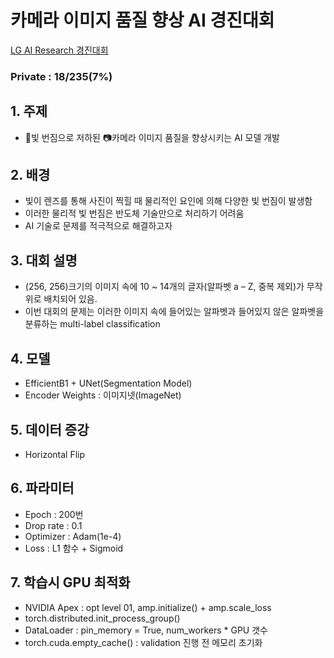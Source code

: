 # 카메라 이미지 품질 향상 AI 경진대회
[LG AI Research 경진대회](https://dacon.io/competitions/official/235746/overview/description)

### Private : 18/235(7%)

## 1. 주제
- 🌟빛 번짐으로 저하된 📷카메라 이미지 품질을 향상시키는 AI 모델 개발

## 2. 배경

- 빛이 렌즈를 통해 사진이 찍힐 때 물리적인 요인에 의해 다양한 빛 번짐이 발생함
- 이러한 물리적 빛 번짐은 반도체 기술만으로 처리하기 어려움
- AI 기술로 문제를 적극적으로 해결하고자

## 3. 대회 설명

- (256, 256)크기의 이미지 속에 10 ~ 14개의 글자(알파벳 a – Z, 중복 제외)가 무작위로 배치되어 있음.
- 이번 대회의 문제는 이러한 이미지 속에 들어있는 알파벳과 들어있지 않은 알파벳을 분류하는 multi-label classification

## 4. 모델
- EfficientB1 + UNet(Segmentation Model)
- Encoder Weights : 이미지넷(ImageNet)

## 5. 데이터 증강
- Horizontal Flip

## 6. 파라미터
- Epoch : 200번
- Drop rate : 0.1
- Optimizer : Adam(1e-4)
- Loss : L1 함수 + Sigmoid

## 7. 학습시 GPU 최적화
- NVIDIA Apex : opt level 01, amp.initialize() + amp.scale_loss
- torch.distributed.init_process_group()
- DataLoader : pin_memory = True, num_workers * GPU 갯수
- torch.cuda.empty_cache() : validation 진행 전 메모리 초기화

